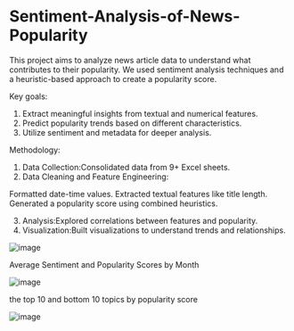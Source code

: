 # Sentiment-Analysis-of-News-Popularity
This project aims to analyze news article data to understand what contributes to their popularity. We used sentiment analysis techniques and a heuristic-based approach to create a popularity score.

Key goals:

1. Extract meaningful insights from textual and numerical features.
2. Predict popularity trends based on different characteristics.
3. Utilize sentiment and metadata for deeper analysis.

Methodology:

1. Data Collection:Consolidated data from 9+ Excel sheets.
2. Data Cleaning and Feature Engineering:

Formatted date-time values.
Extracted textual features like title length.
Generated a popularity score using combined heuristics.

3. Analysis:Explored correlations between features and popularity.
4. Visualization:Built visualizations to understand trends and relationships.

![image](https://github.com/user-attachments/assets/5a36d6d4-af53-40af-b828-f6114ed69193)

Average Sentiment and Popularity Scores by Month

![image](https://github.com/user-attachments/assets/93a52897-29ad-4f24-b0a3-2707de10b89e)

the top 10 and bottom 10 topics by popularity score

![image](https://github.com/user-attachments/assets/9c6c2d09-a06b-4f8a-b4f5-5f4f2841b3e6)



